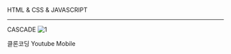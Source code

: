 HTML & CSS & JAVASCRIPT

* * *
CASCADE
![1](https://user-images.githubusercontent.com/43837921/77452828-c1182e00-6e39-11ea-98a6-d9c6ad6667c1.png)

클론코딩 Youtube Mobile

